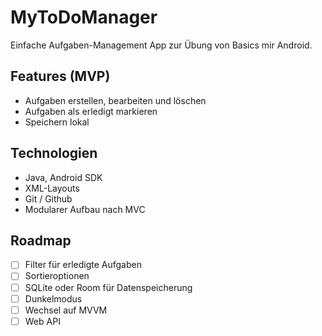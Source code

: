 # MyToDoManager

Einfache Aufgaben-Management App zur Übung von Basics mir Android.

## Features (MVP)
- Aufgaben erstellen, bearbeiten und löschen
- Aufgaben als erledigt markieren
- Speichern lokal

## Technologien
- Java, Android SDK
- XML-Layouts
- Git / Github
- Modularer Aufbau nach MVC

## Roadmap
- [ ] Filter für erledigte Aufgaben
- [ ] Sortieroptionen
- [ ] SQLite oder Room für Datenspeicherung
- [ ] Dunkelmodus
- [ ] Wechsel auf MVVM
- [ ] Web API  
